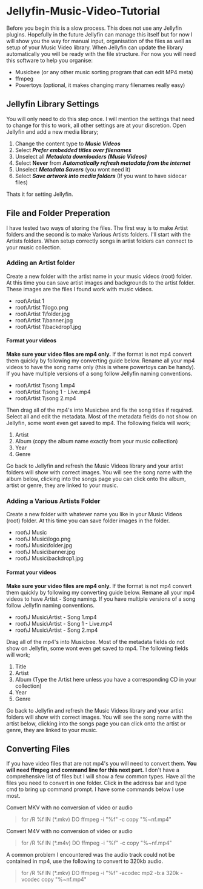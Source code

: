 # Jellyfin-Music-Video-Tutorial
Before you begin this is a slow process. This does not use any Jellyfin plugins. Hopefully in the future Jellyfin can manage this itself but for now I will show you the way for manual input, organisation of the files as well as setup of your Music Video library. When Jellyfin can update the library automatically you will be ready with the file structure. For now you will need this software to help you organise:
- Musicbee (or any other music sorting program that can edit MP4 meta)
- ffmpeg
- Powertoys (optional, it makes changing many filenames really easy)
## Jellyfin Library Settings
You will only need to do this step once. I will mention the settings that need to change for this to work, all other settings are at your discretion. Open Jellyfin and add a new media library;
1. Change the content type to ***Music Videos***
2. Select ***Prefer embedded titles over filenames***
3. Unselect all ***Metadata downloaders (Music Videos)***
4. Select **Never** from ***Automatically refresh metadata from the internet***
5. Unselect ***Metadata Savers*** (you wont need it)
6. Select ***Save artwork into media folders*** (If you want to have sidecar files)

Thats it for setting Jellyfin.
## File and Folder Preperation
I have tested two ways of storing the files. The first way is to make Artist folders and the second is to make Various Artists folders. I'll start with the Artists folders. When setup correctly songs in artist folders can connect to your music collection.
### Adding an Artist folder
Create a new folder with the artist name in your music videos (root) folder. At this time you can save artist images and backgrounds to the artist folder. These images are the files I found work with music videos.
- root\Artist 1
- root\Artist 1\logo.png
- root\Artist 1\folder.jpg
- root\Artist 1\banner.jpg
- root\Artist 1\backdrop1.jpg


#### Format your videos
**Make sure your video files are mp4 only.** If the format is not mp4 convert them quickly by following my converting guide below. Rename all your mp4 videos to have the song name only (this is where powertoys can be handy). If you have multiple versions of a song follow Jellyfin naming conventions.
- root\Artist 1\song 1.mp4
- root\Artist 1\song 1 - Live.mp4
- root\Artist 1\song 2.mp4

Then drag all of the mp4's into Musicbee and fix the song titles if required. Select all and edit the metadata. Most of the metadata fields do not show on Jellyfin, some wont even get saved to mp4. The following fields will work;
1. Artist
2. Album (copy the album name exactly from your music collection)
3. Year
4. Genre

Go back to Jellyfin and refresh the Music Videos library and your artist folders will show with correct images. You will see the song name with the album below, clicking into the songs page you can click onto the album, artist or genre, they are linked to your music.

### Adding a Various Artists Folder
Create a new folder with whatever name you like in your Music Videos (root) folder. At this time you can save folder images in the folder.
- root\J Music
- root\J Music\logo.png
- root\J Music\folder.jpg
- root\J Music\banner.jpg
- root\J Music\backdrop1.jpg

#### Format your videos
**Make sure your video files are mp4 only.** If the format is not mp4 convert them quickly by following my converting guide below. Remane all your mp4 videos to have Artist - Song naming. If you have multiple versions of a song follow Jellyfin naming conventions.
- root\J Music\Artist - Song 1.mp4
- root\J Music\Artist - Song 1 - Live.mp4
- root\J Music\Artist - Song 2.mp4

Drag all of the mp4's into Musicbee. Most of the metadata fields do not show on Jellyfin, some wont even get saved to mp4. The following fields will work;
1. Title
2. Artist
3. Album (Type the Artist here unless you have a corresponding CD in your collection)
4. Year
5. Genre

Go back to Jellyfin and refresh the Music Videos library and your artist folders will show with correct images. You will see the song name with the artist below, clicking into the songs page you can click onto the artist or genre, they are linked to your music.

## Converting Files
If you have video files that are not mp4's you will need to convert them. **You will need ffmpeg and command line for this next part.** I don't have a comprehensive list of files but I will show a few common types. Have all the files you need to convert in one folder. Click in the address bar and type cmd to bring up command prompt. I have some commands below I use most.

Convert MKV with no conversion of video or audio
> for /R %f IN (*.mkv) DO ffmpeg -i "%f" -c copy "%~nf.mp4"

Convert M4V with no conversion of video or audio
> for /R %f IN (*.m4v) DO ffmpeg -i "%f" -c copy "%~nf.mp4"

A common problem I encountered was the audio track could not be contained in mp4, use the following to convert to 320kb audio.
> for /R %f IN (*.mkv) DO ffmpeg -i "%f" -acodec mp2 -b:a 320k  -vcodec copy "%~nf.mp4"

